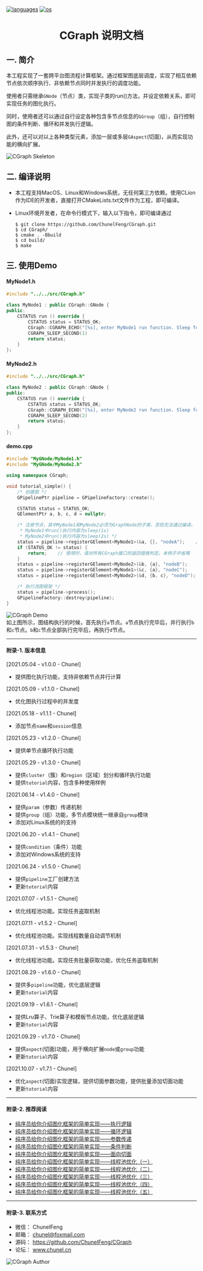 <p align="left">
  <a href="https://github.com/ChunelFeng/CGraph"><img src="https://badgen.net/badge/langs/C++/cyan?list=1" alt="languages"></a>
  <a href="https://github.com/ChunelFeng/CGraph"><img src="https://badgen.net/badge/os/MacOS,Linux,Windows/cyan?list=1" alt="os"></a>
</p>

<h1 align="center">
  CGraph 说明文档
</h1>

## 一. 简介

本工程实现了一套跨平台图流程计算框架。通过框架图底层调度，实现了相互依赖节点依次顺序执行、非依赖节点同时并发执行的调度功能。

使用者只需继承`GNode`（节点）类，实现子类的run()方法，并设定依赖关系，即可实现任务的图化执行。

同时，使用者还可以通过自行设定各种包含多节点信息的`GGroup`（组），自行控制图的条件判断、循环和并发执行逻辑。

此外，还可以对以上各种类型元素，添加一层或多层`GAspect`(切面)，从而实现功能的横向扩展。

![CGraph Skeleton](https://github.com/ChunelFeng/CGraph/blob/main/doc/image/CGraph%20Skeleton.jpg)
<br>

## 二. 编译说明
* 本工程支持MacOS、Linux和Windows系统，无任何第三方依赖。使用CLion作为IDE的开发者，直接打开CMakeLists.txt文件作为工程，即可编译。

* Linux环境开发者，在命令行模式下，输入以下指令，即可编译通过
  ```shell
  $ git clone https://github.com/ChunelFeng/CGraph.git
  $ cd CGraph/
  $ cmake . -Bbuild
  $ cd build/
  $ make
  ```

## 三. 使用Demo

#### MyNode1.h
```cpp
#include "../../src/CGraph.h"

class MyNode1 : public CGraph::GNode {
public:
    CSTATUS run () override {
        CSTATUS status = STATUS_OK;
        CGraph::CGRAPH_ECHO("[%s], enter MyNode1 run function. Sleep for 1 second ... ", this->getName().c_str());
        CGRAPH_SLEEP_SECOND(1)
        return status;
    }
};
```

#### MyNode2.h
```cpp
#include "../../src/CGraph.h"

class MyNode2 : public CGraph::GNode {
public:
    CSTATUS run () override {
        CSTATUS status = STATUS_OK;
        CGraph::CGRAPH_ECHO("[%s], enter MyNode2 run function. Sleep for 2 second ... ", this->getName().c_str());
        CGRAPH_SLEEP_SECOND(2)
        return status;
    }
};
```

#### demo.cpp
```cpp
#include "MyGNode/MyNode1.h"
#include "MyGNode/MyNode2.h"

using namespace CGraph;

void tutorial_simple() {
    /* 创建图 */
    GPipelinePtr pipeline = GPipelineFactory::create();

    CSTATUS status = STATUS_OK;
    GElementPtr a, b, c, d = nullptr;

    /* 注册节点，其中MyNode1和MyNode2必须为GraphNode的子类，否则无法通过编译。
     * MyNode1中run()执行内容为sleep(1s)
     * MyNode2中run()执行内容为sleep(2s) */
    status = pipeline->registerGElement<MyNode1>(&a, {}, "nodeA");    // 将名为nodeA，无执行依赖的node信息，注册入pipeline中
    if (STATUS_OK != status) {
        return;    // 使用时，请对所有CGraph接口的返回值做判定。本例子中省略
    }
    status = pipeline->registerGElement<MyNode2>(&b, {a}, "nodeB");    // 将名为nodeB，依赖a执行的node信息，注册入pipeline中
    status = pipeline->registerGElement<MyNode1>(&c, {a}, "nodeC");
    status = pipeline->registerGElement<MyNode2>(&d, {b, c}, "nodeD");    // 将名为nodeD，依赖{b,c}执行的node信息，注册入pipeline中

    /* 执行流图框架 */
    status = pipeline->process();
    GPipelineFactory::destroy(pipeline);
}
```

![CGraph Demo](https://github.com/ChunelFeng/CGraph/blob/main/doc/image/CGraph%20Demo.jpg)
<br>
如上图所示，图结构执行的时候，首先执行`a`节点。`a`节点执行完毕后，并行执行`b`和`c`节点。`b`和`c`节点全部执行完毕后，再执行`d`节点。

------------
#### 附录-1. 版本信息

[2021.05.04 - v1.0.0 - Chunel]
* 提供图化执行功能，支持非依赖节点并行计算

[2021.05.09 - v1.1.0 - Chunel]
* 优化图执行过程中的并发度

[2021.05.18 - v1.1.1 - Chunel]
* 添加节点`name`和`session`信息

[2021.05.23 - v1.2.0 - Chunel]
* 提供单节点循环执行功能

[2021.05.29 - v1.3.0 - Chunel]
* 提供`cluster`（簇）和`region`（区域）划分和循环执行功能
* 提供`tutorial`内容，包含多种使用样例

[2021.06.14 - v1.4.0 - Chunel]
* 提供`param`（参数）传递机制
* 提供`group`（组）功能，多节点模块统一继承自`group`模块
* 添加对Linux系统的的支持

[2021.06.20 - v1.4.1 - Chunel]
* 提供`condition`（条件）功能
* 添加对Windows系统的支持

[2021.06.24 - v1.5.0 - Chunel]
* 提供`pipeline`工厂创建方法
* 更新`tutorial`内容

[2021.07.07 - v1.5.1 - Chunel]
* 优化线程池功能。实现任务盗取机制

[2021.07.11 - v1.5.2 - Chunel]
* 优化线程池功能。实现线程数量自动调节机制

[2021.07.31 - v1.5.3 - Chunel]
* 优化线程池功能。实现任务批量获取功能，优化任务盗取机制

[2021.08.29 - v1.6.0 - Chunel]
* 提供多`pipeline`功能，优化底层逻辑
* 更新`tutorial`内容

[2021.09.19 - v1.6.1 - Chunel]
* 提供Lru算子、Trie算子和模板节点功能，优化底层逻辑
* 更新`tutorial`内容

[2021.09.29 - v1.7.0 - Chunel]
* 提供`aspect`(切面)功能，用于横向扩展`node`或`group`功能
* 更新`tutorial`内容

[2021.10.07 - v1.7.1 - Chunel]
* 优化`aspect`(切面)实现逻辑，提供切面参数功能，提供批量添加切面功能
* 更新`tutorial`内容

------------
#### 附录-2. 推荐阅读

* [纯序员给你介绍图化框架的简单实现——执行逻辑](http://www.chunel.cn/archives/cgraph-run-introduce)
* [纯序员给你介绍图化框架的简单实现——循环逻辑](http://www.chunel.cn/archives/cgraph-loop-introduce)
* [纯序员给你介绍图化框架的简单实现——参数传递](http://www.chunel.cn/archives/cgraph-param-introduce)
* [纯序员给你介绍图化框架的简单实现——条件判断](http://www.chunel.cn/archives/cgraph-condition-introduce)
* [纯序员给你介绍图化框架的简单实现——面向切面](http://www.chunel.cn/archives/cgraph-aspect-introduce)
* [纯序员给你介绍图化框架的简单实现——线程池优化（一）](http://www.chunel.cn/archives/cgraph-threadpool-1-introduce)
* [纯序员给你介绍图化框架的简单实现——线程池优化（二）](http://www.chunel.cn/archives/cgraph-threadpool-2-introduce)
* [纯序员给你介绍图化框架的简单实现——线程池优化（三）](http://www.chunel.cn/archives/cgraph-threadpool-3-introduce)
* [纯序员给你介绍图化框架的简单实现——线程池优化（四）](http://www.chunel.cn/archives/cgraph-threadpool-4-introduce)
* [纯序员给你介绍图化框架的简单实现——线程池优化（五）](http://www.chunel.cn/archives/cgraph-threadpool-5-introduce)

------------
#### 附录-3. 联系方式

* 微信： ChunelFeng
* 邮箱： chunel@foxmail.com
* 源码： https://github.com/ChunelFeng/CGraph
* 论坛： www.chunel.cn

![CGraph Author](https://github.com/ChunelFeng/CGraph/blob/main/doc/image/CGraph%20Author.jpg)

